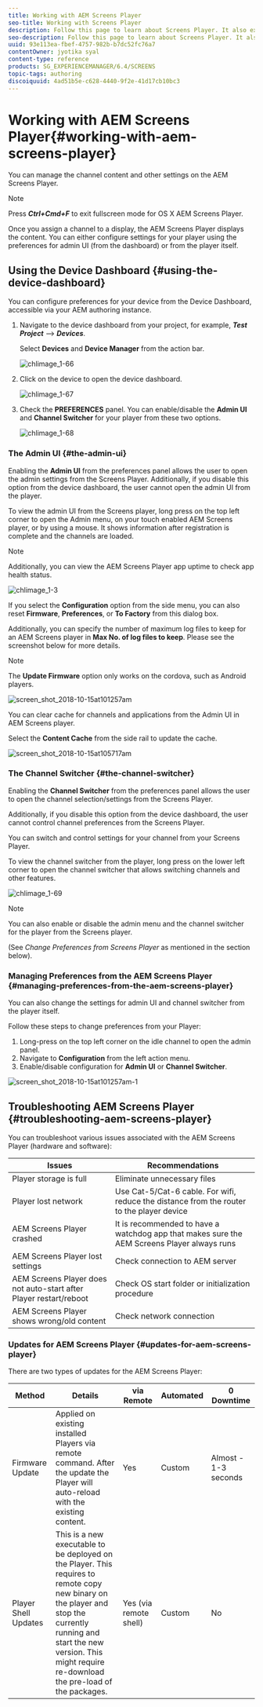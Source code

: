 ```yaml
---
title: Working with AEM Screens Player
seo-title: Working with Screens Player
description: Follow this page to learn about Screens Player. It also explains the Admin UI and the Channel Switcher.
seo-description: Follow this page to learn about Screens Player. It also explains the Admin UI and the Channel Switcher.
uuid: 93e113ea-fbef-4757-982b-b7dc52fc76a7
contentOwner: jyotika syal
content-type: reference
products: SG_EXPERIENCEMANAGER/6.4/SCREENS
topic-tags: authoring
discoiquuid: 4ad51b5e-c628-4440-9f2e-41d17cb10bc3
---
```


# Working with AEM Screens Player{#working-with-aem-screens-player}

You can manage the channel content and other settings on the AEM Screens Player.

>[!NOTE]
>
>Press ***Ctrl+Cmd+F*** to exit fullscreen mode for OS X AEM Screens Player.

Once you assign a channel to a display, the AEM Screens Player displays the content. You can either configure settings for your player using the preferences for admin UI (from the dashboard) or from the player itself.

## Using the Device Dashboard {#using-the-device-dashboard}

You can configure preferences for your device from the Device Dashboard, accessible via your AEM authoring instance.

1. Navigate to the device dashboard from your project, for example, ***Test Project*** --&gt; ***Devices***.

   Select **Devices** and **Device Manager** from the action bar.

   ![chlimage_1-66](assets/chlimage_1-66.png)

1. Click on the device to open the device dashboard.

   ![chlimage_1-67](assets/chlimage_1-67.png)

1. Check the **PREFERENCES** panel. You can enable/disable the **Admin UI** and **Channel Switcher** for your player from these two options.

   ![chlimage_1-68](assets/chlimage_1-68.png)

### The Admin UI {#the-admin-ui}

Enabling the **Admin UI** from the preferences panel allows the user to open the admin settings from the Screens Player. Additionally, if you disable this option from the device dashboard, the user cannot open the admin UI from the player.

To view the admin UI from the Screens player, long press on the top left corner to open the Admin menu, on your touch enabled AEM Screens player, or by using a mouse. It shows information after registration is complete and the channels are loaded.

>[!NOTE]
>
>Additionally, you can view the AEM Screens Player app uptime to check app health status.

![chlimage_1-3](assets/chlimage_1-3.gif)

If you select the **Configuration** option from the side menu, you can also reset **Firmware**, **Preferences**, or **To Factory** from this dialog box.

Additionally, you can specify the number of maximum log files to keep for an AEM Screens player in **Max No. of log files to keep**. Please see the screenshot below for more details.

>[!NOTE]
>
>The **Update Firmware** option only works on the cordova, such as Android players.

![screen_shot_2018-10-15at101257am](assets/screen_shot_2018-10-15at101257am.png)

You can clear cache for channels and applications from the Admin UI in AEM Screens player.

Select the **Content Cache** from the side rail to update the cache.

![screen_shot_2018-10-15at105717am](assets/screen_shot_2018-10-15at105717am.png) 

### The Channel Switcher {#the-channel-switcher}

Enabling the **Channel Switcher** from the preferences panel allows the user to open the channel selection/settings from the Screens Player.

Additionally, if you disable this option from the device dashboard, the user cannot control channel preferences from the Screens Player.

You can switch and control settings for your channel from your Screens Player.

To view the channel switcher from the player, long press on the lower left corner to open the channel switcher that allows switching channels and other features.

![chlimage_1-69](assets/chlimage_1-69.png)

>[!NOTE]
>
>You can also enable or disable the admin menu and the channel switcher for the player from the Screens player.
>
>(See *Change Preferences from Screens Player* as mentioned in the section below).

### Managing Preferences from the AEM Screens Player {#managing-preferences-from-the-aem-screens-player}

You can also change the settings for admin UI and channel switcher from the player itself.

Follow these steps to change preferences from your Player:

1. Long-press on the top left corner on the idle channel to open the admin panel.
1. Navigate to **Configuration** from the left action menu.
1. Enable/disable configuration for **Admin UI** or **Channel Switcher**.

![screen_shot_2018-10-15at101257am-1](assets/screen_shot_2018-10-15at101257am-1.png) 

## Troubleshooting AEM Screens Player {#troubleshooting-aem-screens-player}

You can troubleshoot various issues associated with the AEM Screens Player (hardware and software):

| **Issues** |**Recommendations** |
|---|---|
| Player storage is full |Eliminate unnecessary files |
| Player lost network |Use Cat-5/Cat-6 cable. For wifi, reduce the distance from the router to the player device |
| AEM Screens Player crashed |It is recommended to have a watchdog app that makes sure the AEM Screens Player always runs |
| AEM Screens Player lost settings |Check connection to AEM server |
| AEM Screens Player does not auto-start after Player restart/reboot |Check OS start folder or initialization procedure |
| AEM Screens Player shows wrong/old content |Check network connection |

### Updates for AEM Screens Player {#updates-for-aem-screens-player}

There are two types of updates for the AEM Screens Player:

| **Method** |**Details** |**via Remote** |**Automated** |**0 Downtime** |
|---|---|---|---|---|
| Firmware Update |Applied on existing installed Players via remote command. After the update the Player will auto-reload with the existing content. |Yes |Custom |Almost - 1-3 seconds |
| Player Shell Updates |This is a new executable to be deployed on the Player. This requires to remote copy new binary on the player and stop the currently running and start the new version. This might require re-download the pre-load of the packages. |Yes (via remote shell) |Custom |No |

